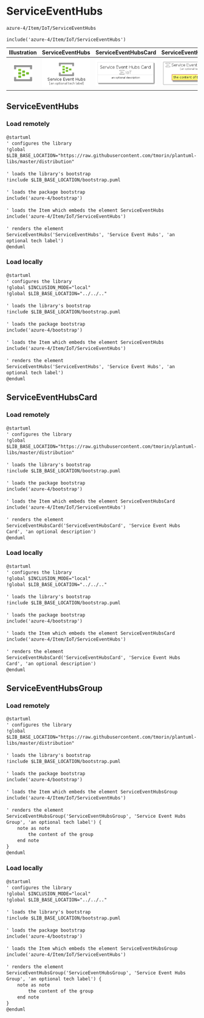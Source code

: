 # ServiceEventHubs


```text
azure-4/Item/IoT/ServiceEventHubs
```

```text
include('azure-4/Item/IoT/ServiceEventHubs')
```



| Illustration | ServiceEventHubs | ServiceEventHubsCard | ServiceEventHubsGroup |
| :---: | :---: | :---: | :---: |
| ![illustration for Illustration](../../../azure-4/Item/IoT/ServiceEventHubs.png) | ![illustration for ServiceEventHubs](../../../azure-4/Item/IoT/ServiceEventHubs.Local.png) | ![illustration for ServiceEventHubsCard](../../../azure-4/Item/IoT/ServiceEventHubsCard.Local.png) | ![illustration for ServiceEventHubsGroup](../../../azure-4/Item/IoT/ServiceEventHubsGroup.Local.png) |




## ServiceEventHubs

### Load remotely
```plantuml
@startuml
' configures the library
!global $LIB_BASE_LOCATION="https://raw.githubusercontent.com/tmorin/plantuml-libs/master/distribution"

' loads the library's bootstrap
!include $LIB_BASE_LOCATION/bootstrap.puml

' loads the package bootstrap
include('azure-4/bootstrap')

' loads the Item which embeds the element ServiceEventHubs
include('azure-4/Item/IoT/ServiceEventHubs')

' renders the element
ServiceEventHubs('ServiceEventHubs', 'Service Event Hubs', 'an optional tech label')
@enduml
```

### Load locally
```plantuml
@startuml
' configures the library
!global $INCLUSION_MODE="local"
!global $LIB_BASE_LOCATION="../../.."

' loads the library's bootstrap
!include $LIB_BASE_LOCATION/bootstrap.puml

' loads the package bootstrap
include('azure-4/bootstrap')

' loads the Item which embeds the element ServiceEventHubs
include('azure-4/Item/IoT/ServiceEventHubs')

' renders the element
ServiceEventHubs('ServiceEventHubs', 'Service Event Hubs', 'an optional tech label')
@enduml
```

## ServiceEventHubsCard

### Load remotely
```plantuml
@startuml
' configures the library
!global $LIB_BASE_LOCATION="https://raw.githubusercontent.com/tmorin/plantuml-libs/master/distribution"

' loads the library's bootstrap
!include $LIB_BASE_LOCATION/bootstrap.puml

' loads the package bootstrap
include('azure-4/bootstrap')

' loads the Item which embeds the element ServiceEventHubsCard
include('azure-4/Item/IoT/ServiceEventHubs')

' renders the element
ServiceEventHubsCard('ServiceEventHubsCard', 'Service Event Hubs Card', 'an optional description')
@enduml
```

### Load locally
```plantuml
@startuml
' configures the library
!global $INCLUSION_MODE="local"
!global $LIB_BASE_LOCATION="../../.."

' loads the library's bootstrap
!include $LIB_BASE_LOCATION/bootstrap.puml

' loads the package bootstrap
include('azure-4/bootstrap')

' loads the Item which embeds the element ServiceEventHubsCard
include('azure-4/Item/IoT/ServiceEventHubs')

' renders the element
ServiceEventHubsCard('ServiceEventHubsCard', 'Service Event Hubs Card', 'an optional description')
@enduml
```

## ServiceEventHubsGroup

### Load remotely
```plantuml
@startuml
' configures the library
!global $LIB_BASE_LOCATION="https://raw.githubusercontent.com/tmorin/plantuml-libs/master/distribution"

' loads the library's bootstrap
!include $LIB_BASE_LOCATION/bootstrap.puml

' loads the package bootstrap
include('azure-4/bootstrap')

' loads the Item which embeds the element ServiceEventHubsGroup
include('azure-4/Item/IoT/ServiceEventHubs')

' renders the element
ServiceEventHubsGroup('ServiceEventHubsGroup', 'Service Event Hubs Group', 'an optional tech label') {
    note as note
        the content of the group
    end note
}
@enduml
```

### Load locally
```plantuml
@startuml
' configures the library
!global $INCLUSION_MODE="local"
!global $LIB_BASE_LOCATION="../../.."

' loads the library's bootstrap
!include $LIB_BASE_LOCATION/bootstrap.puml

' loads the package bootstrap
include('azure-4/bootstrap')

' loads the Item which embeds the element ServiceEventHubsGroup
include('azure-4/Item/IoT/ServiceEventHubs')

' renders the element
ServiceEventHubsGroup('ServiceEventHubsGroup', 'Service Event Hubs Group', 'an optional tech label') {
    note as note
        the content of the group
    end note
}
@enduml
```

